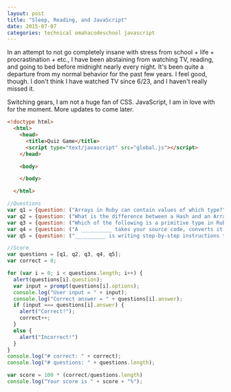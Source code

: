 ```yaml
---
layout: post
title: "Sleep, Reading, and JavaScript"
date: 2015-07-07
categories: technical omahacodeschool javascript
---
```


In an attempt to not go completely insane with stress from school + life + procrastination + etc., I have been abstaining from watching TV, reading, and going to bed before midnight nearly every night. It's been quite a departure from my normal behavior for the past few years. I feel good, though. I don't think I have watched TV since 6/23, and I haven't really missed it.

Switching gears, I am not a huge fan of CSS. JavaScript, I am in love with for the moment. More updates to come later.

```html
<!doctype html>
  <html>
    <head>
      <title>Quiz Game</title>
      <script type="text/javascript" src="global.js"></script>
    </head>

    <body>

    </body>

  </html>
  ```

  ```javascript
  //Questions
  var q1 = {question: ("Arrays in Ruby can contain values of which type?"), options: "1: Integers, 2: Characters, 3: Strings, 4: Any type", answer: "4"};
  var q2 = {question: ("What is the difference between a Hash and an Array in Ruby?"), options: "1: Hashes can have a non-integer index, 2: The size of a hash is not fixed, 3: There is no difference, 4: None of these", answer: "1"};
  var q3 = {question: ("Which of the following is a primitive type in Ruby?"), options: "1: Integer, 2: String, 3: Float, 4: None of these", answer: "4"};
  var q4 = {question: ("A __________ takes your source code, converts it into machine language, and stores it in an executable file."), options: "1: Program, 2: Compiler, 3: Debugger, 4: Text editor", answer: "2"};
  var q5 = {question: ("__________ is writing step-by-step instructions telling the computer exactly what you want it to do."), options: "1: Designing, 2: Scripting, 3: Programming, 4: Encoding", answer: "3"};

  //Score
  var questions = [q1, q2, q3, q4, q5];
  var correct = 0;

  for (var i = 0; i < questions.length; i++) {
    alert(questions[i].question);
    var input = prompt(questions[i].options);
    console.log("User input = " + input);
    console.log("Correct answer = " + questions[i].answer);
    if (input === questions[i].answer) {
      alert("Correct!");
      correct++;
    }
    else {
      alert("Incorrect!")
    }
  }
  console.log("# correct: " + correct);
  console.log("# questions: " + questions.length);

  var score = 100 * (correct/questions.length)
  console.log("Your score is " + score + "%");
  ```
